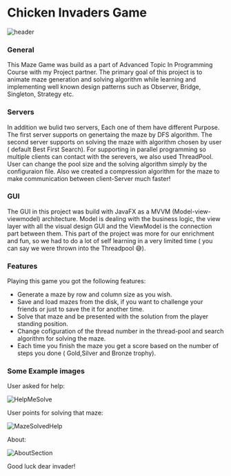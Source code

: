 # Chicken Invaders Game 

![header](https://user-images.githubusercontent.com/55393990/192237491-e5a21492-8313-4700-ba21-c4ff4c4ed5a1.jpg)

### General
This Maze Game was build as a part of Advanced Topic In Programming Course with my Project partner. The primary goal of this project is to animate maze generation and solving algorithm while learning and implementing well known design patterns such as Observer, Bridge, Singleton, Strategy etc.

### Servers
In addition we bulid two servers, Each one of them have different Purpose. The first server supports on genertaing the maze by DFS algorithm. The second server supports on solving the maze with algorithm chosen by user ( default Best First Search). For supporting in parallel programming so multiple clients can contact with the serevers, we also used ThreadPool. User can change the pool size and the solving algorithm simply by the configuraion file. Also we created a compression algorithm for the maze to make communication between client-Server much faster!  

### GUI

The GUI in this project was build with JavaFX as a MVVM (Model-view-viewmodel) architecture. Model is dealing with the business logic, the view layer with all the visual design GUI and the ViewModel is the connection part between them. This part of the project was more for our enrichment and fun, so we had to do a lot of self learning in a very limited time ( you can say we were thrown into the Threadpool :sweat_smile:).

### Features

Playing this game you got the following features:
- Generate a maze by row and column size as you wish.
- Save and load mazes from the disk, if you want to challenge your friends or just to save the it for another time.
- Solve that maze and be presented with the solution from the player standing position.
- Change cofiguration of the thread number in the thread-pool and search algorithm for solving the maze.
- Each time you finish the maze you get a score based on the number of steps you done ( Gold,Silver and Bronze trophy).

### Some Example images

User asked for help:

![HelpMeSolve](https://user-images.githubusercontent.com/55393990/192246381-867d7ce2-50a5-43c4-9d51-9780aa9d9d06.png)

User points for solving that maze:

![MazeSolvedHelp](https://user-images.githubusercontent.com/55393990/192246608-7517aba3-4514-45ab-b6cd-e9d049278f07.png)

About:

![AboutSection](https://user-images.githubusercontent.com/55393990/192246745-658ffb08-d8a3-4c58-aa9a-0a2a9e2819d0.png)

Good luck dear invader!

